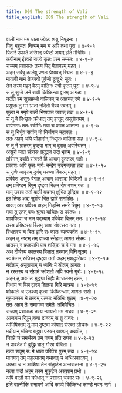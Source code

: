 ```yaml
---
title: 009 The strength of Vali
title_english: 009 The strength of Vali

---
```

वाली नाम मम भ्राता ज्येष्ठः शत्रु निषूदनः ।  
पितुः बहुमतः नित्यम् मम च अपि तथा पुरा ॥ ४-९-१  
पितरि उपरते तस्मिन् ज्येष्ठो अयम् इति मंत्रिभिः ।  
कपीनाम् ईश्वरो राज्ये कृतः परम सम्मतः ॥ ४-९-२  
राज्यम् प्रशासतः तस्य पितृ पैतामहम् महत् ।  
अहम् सर्वेषु कालेषु प्रणतः प्रेष्यवत् स्थितः ॥ ४-९-३  
मायावी नाम तेजस्वी पूर्वजो दुन्दुभेः सुतः ।  
तेन तस्य महद् वैरम् वालिनः स्त्री कृतम् पुरा ॥ ४-९-४  
स तु सुप्ते जने रात्रौ किष्किन्धा द्वारम् आगतः ।  
नर्दति स्म सुसम्रब्धो वालिनम् च आह्वयत् रणे ॥ ४-९-५  
प्रसुप्तः तु मम भ्राता नर्दितो भैरव स्वनम् ।  
श्रुत्वा न ममृषे वाली निष्पपात जवात् तदा ॥ ४-९-६  
स तु वै निःसृतः क्रोधात् तम् हन्तुम् असुरोत्तमम् ।  
वार्यमाणः ततः स्त्रीभिः मया च प्रणत आत्मना ॥ ४-९-७  
स तु निर्धूय सर्वान् नो निर्जगाम महाबलः ।  
ततः अहम् अपि सौहार्दान् निःसृतः वालिना सह ॥ ४-९-८  
स तु मे भ्रातरम् दृष्ट्वा माम् च दूरात् अवस्थितम् ।  
असुरो जात संत्रासः प्रदुद्राव तदा भृशम् ॥ ४-९-९  
तस्मिन् द्रवति संत्रस्ते हि आवाम् द्रुततरम् गतौ ।  
प्रकाशः अपि कृतः मार्गः चन्द्रेण उद्गच्छता तदा ॥ ४-९-१०  
स तृणैः आवृतम् दुर्गम् धरण्या विवरम् महत् ।  
प्रविवेश असुरः वेगात् आवाम् आसाद्य विष्ठितौ ॥ ४-९-११  
तम् प्रविष्टम् रिपुम् दृष्ट्वा बिलम् रोष वशम् गतः ।  
माम् उवाच ततो वाली वचनम् क्षुभित इन्द्रियः ॥ ४-९-१२  
इह तिष्ठ अद्य सुग्रीव बिल द्वारि समाहितः ।  
यावत् अत्र प्रविश्य अहम् निहन्मि समरे रिपुम् ॥ ४-९-१३  
मया तु एतत् वचः श्रुत्वा याचितः स परंतपः ।  
शापयित्वा च माम् पद्भ्याम् प्रविवेश बिलम् ततः ॥ ४-९-१४  
तस्य प्रविष्टस्य बिलम् साग्रः संवत्सरः गतः ।  
स्थितस्य च बिल द्वारि सः कालः व्यत्यवर्तत ॥ ४-९-१५  
अहम् तु नष्टम् तम् ज्ञात्वा स्नेहात् आगत संभ्रमः ।  
भ्रातरम् न प्रपश्यामि पाप शङ्कि च मे मनः ॥ ४-९-१६  
अथ दीर्घस्य कालस्य बिलात् तस्मात् विनिःसृतम् ।  
सः फेनम् रुधिरम् दृष्ट्वा ततो अहम् भृशदुःखितः ॥ ४-९-१७  
नर्दताम् असुराणाम् च ध्वनिः मे श्रोत्रम् आगतः ।  
न रस्तस्य च संग्रामे क्रोशतो अपि स्वनो गुरोः ॥ ४-९-१८  
अहम् तु अवगतः बुद्ध्या चिह्नैः तैः भ्रातरम् हतम् ।  
पिधाय च बिल द्वारम् शिलया गिरि मात्रया ॥ ४-९-१९  
शोकार्तः च उदकम् कृत्वा किष्किन्धाम् आगतः सखे ।  
गूहमानस्य मे तत्त्वम् यत्नतः मंत्रिभिः श्रुतम् ॥४-९-२०  
ततः अहम् तैः समागम्य समेतैः अभिषेचितः ।  
राज्यम् प्रशासतः तस्य न्यायतो मम राघव ॥ ४-९-२१  
आजगाम रिपुम् हत्वा दानवम् स तु वानरः ।  
अभिषिक्तम् तु माम् दृष्ट्वा कोपात् संरक्त लोचनः ॥ ४-९-२२  
मदीयान् मंत्रिणः बद्ध्वा परुषम् वाक्यम् अब्रवीत् ।  
निग्रहे च समर्थस्य तम् पापम् प्रति राघव ॥ ४-९-२३  
न प्रावर्तत मे बुद्धिः भ्रातृ गौरव यंत्रिता ।  
हत्वा शत्रुम् सः मे भ्राता प्रविवेश पुरम् तदा ॥ ४-९-२४  
मानयन् तम् महात्मानम् यथावत् च अभिअवादयम् ।  
उक्ताः च न आशिषः तेन संतुष्टेन अन्तरात्मना ॥ ४-९-२५  
नत्वा पादौ अहम् तस्य मुकुटेन अस्पृशम् प्रभो ।  
अपि वाली मम क्रोधात् न प्रसादम् चकार सः ॥ ४-९-२६  
इति वाल्मीकि रामायणे आदि काव्ये किष्किन्ध काण्डे नवमः सर्गः ।
